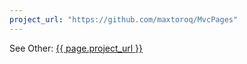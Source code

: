 ```yaml
---
project_url: "https://github.com/maxtoroq/MvcPages"
---
```

See Other: <a href="{{ page.project_url }}">{{ page.project_url }}</a>

<script>
window.location.replace('{{ page.project_url }}');
</script>
